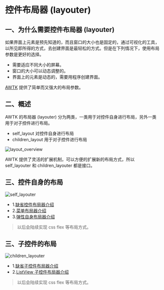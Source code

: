 # 控件布局器 (layouter)

## 一、为什么需要控件布局器 (layouter)

如果界面上元素是预先知道的，而且窗口的大小也是固定的，通过可视化的工具，以所见即所得的方式，去创建界面是最轻松的方式。但是在下列情况下，使用布局参数是更好的选择。

* 需要适应不同大小的屏幕。
* 窗口的大小可以动态调整的。
* 界面上的元素是动态的，需要用程序创建界面。

[AWTK](https://github.com/zlgopen/awtk) 提供了简单而又强大的布局参数。

## 二、概述

AWTK 的布局器 (layouter) 分为两类，一类用于对控件自身进行布局，另外一类用于对子控件进行布局。

* self\_layout 对控件自身进行布局
* children\_layout 用于对子控件进行布局

![layout_overview](images/layout_overview.png)

AWTK 提供了灵活的扩展机制，可以方便的扩展新的布局方式，所以 self\_layouter 和 children\_layouter 都是接口。

## 三、控件自身的布局

![self_layouter](images/layout_self_layouter.png)

* 1.[缺省控件布局器介绍](self_layouter_default.md)
* 2.[菜单布局器介绍](self_layouter_menu.md)
* 3.[弹性自身布局器介绍](self_layouter_flex.md)

> 以后会陆续实现 css flex 等布局方式。

## 三、子控件的布局

![children_layouter](images/layout_children_layouter.png)

* 1.[缺省子控件布局器介绍](children_layouter_default.md)
* 2.[ListView 子控件布局器介绍](children_layouter_list_view.md)

> 以后会陆续实现 css flex 等布局方式。
